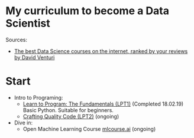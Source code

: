 # My curriculum to become a Data Scientist

Sources: 
-  [The best Data Science courses on the internet, ranked by your reviews by David Venturi](https://medium.freecodecamp.org/the-best-data-science-courses-on-the-internet-ranked-by-your-reviews-6dc5b910ea40)

# Start
- Intro to Programing:
  + [Learn to Program: The Fundamentals (LPT1)](https://www.coursera.org/learn/learn-to-program?ranMID=40328&ranEAID=SAyYsTvLiGQ&ranSiteID=SAyYsTvLiGQ-qSTAXt0dei.W4C0iD9fEUg&siteID=SAyYsTvLiGQ-qSTAXt0dei.W4C0iD9fEUg&utm_content=10&utm_medium=partners&utm_source=linkshare&utm_campaign=SAyYsTvLiGQ)
  (Completed 18.02.19) Basic Python. Suitable for beginners.
  + [Crafting Quality Code (LPT2)](https://www.coursera.org/learn/program-code?ranMID=40328&ranEAID=SAyYsTvLiGQ&ranSiteID=SAyYsTvLiGQ-r7k.081Mxf4dNjCQDKd9rQ&siteID=SAyYsTvLiGQ-r7k.081Mxf4dNjCQDKd9rQ&utm_content=10&utm_medium=partners&utm_source=linkshare&utm_campaign=SAyYsTvLiGQ) (ongoing)
- Dive in:
  + Open Machine Learning Course [mlcourse.ai](https://mlcourse.ai/) (ongoing)
